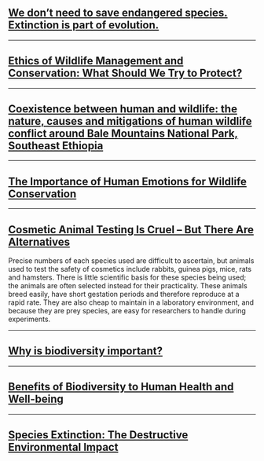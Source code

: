## [We don’t need to save endangered species. Extinction is part of evolution.](https://www.washingtonpost.com/outlook/we-dont-need-to-save-endangered-species-extinction-is-part-of-evolution/2017/11/21/57fc5658-cdb4-11e7-a1a3-0d1e45a6de3d_story.html)


-----
## [Ethics of Wildlife Management and Conservation: What Should We Try to Protect?](https://www.nature.com/scitable/knowledge/library/ethics-of-wildlife-management-and-conservation-what-80060473/)
-----
## [Coexistence between human and wildlife: the nature, causes and mitigations of human wildlife conflict around Bale Mountains National Park, Southeast Ethiopia](https://bmcecol.biomedcentral.com/articles/10.1186/s12898-020-00319-1)


-----
## [The Importance of Human Emotions for Wildlife Conservation](https://www.frontiersin.org/articles/10.3389/fpsyg.2020.01277/full)



------
## [Cosmetic Animal Testing Is Cruel – But There Are Alternatives](https://sentientmedia.org/animal-testing-cosmetics/)

Precise numbers of each species used are difficult to ascertain, but animals used to test the safety of cosmetics include rabbits, guinea pigs, mice, rats and hamsters. There is little scientific basis for these species being used;  the animals are often selected instead for their practicality. These animals breed easily, have short gestation periods and therefore reproduce at a rapid rate. They are also cheap to maintain in a laboratory environment, and because they are prey species, are easy for researchers to handle during experiments.

------
## [Why is biodiversity important?](https://royalsociety.org/topics-policy/projects/biodiversity/why-is-biodiversity-important/?fbclid=IwAR2-zC2rkkY5tjd-R7NO8RybdRyfd2r6ckz_5Pn1lTls_p4JLohjCz2hIPs#:~:text=Biodiversity%20is%20essential%20for%20the,also%20value%20nature%20of%20itself)


-----
## [Benefits of Biodiversity to Human Health and Well-being](https://www.nps.gov/articles/parksciencev31-n1_buttke_etal-htm.htm#:~:text=Humans%20depend%20upon%20biodiversity%20for,species%20con%20sume%20for%20survival.)

-----
## [Species Extinction: The Destructive Environmental Impact](https://purebreaks.com/species-extinction-destructive-environmental-impact/#:~:text=As%20we%20lose%20animals%20and,bees)
